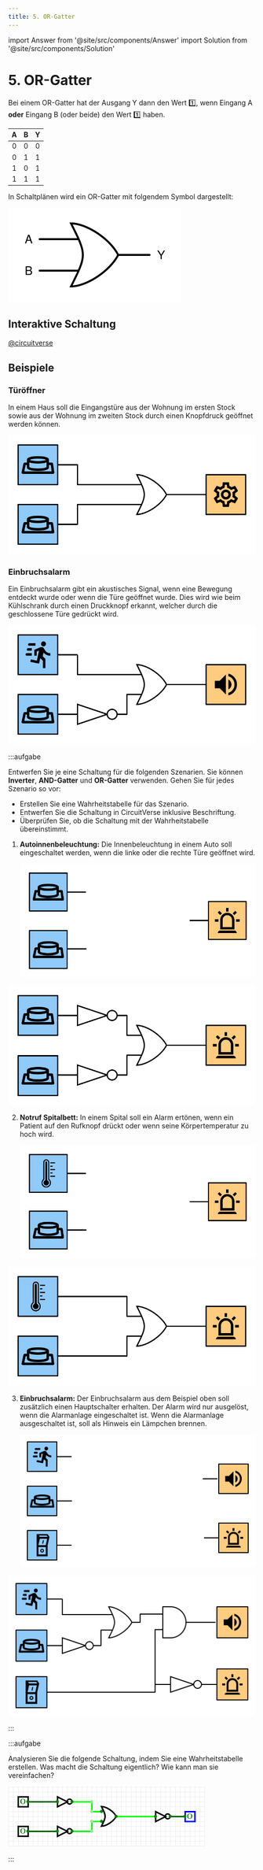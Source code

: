 ```yaml
---
title: 5. OR-Gatter
---
```


import Answer from '@site/src/components/Answer'
import Solution from '@site/src/components/Solution'

# 5. OR-Gatter

Bei einem OR-Gatter hat der Ausgang Y dann den Wert 1️⃣, wenn Eingang A **oder** Eingang B (oder beide) den Wert 1️⃣ haben.

<div className="slim-table">

|   A   |   B   |   Y   |
| :---: | :---: | :---: |
|   0   |   0   |   0   |
|   0   |   1   |   1   |
|   1   |   0   |   1   |
|   1   |   1   |   1   |
</div>

In Schaltplänen wird ein OR-Gatter mit folgendem Symbol dargestellt:

![Symbol für ein OR-Gatter](images/05-or-gate.svg)

## Interaktive Schaltung

[@circuitverse](https://circuitverse.org/simulator/embed/rothe-or-gate)

## Beispiele

### Türöffner

In einem Haus soll die Eingangstüre aus der Wohnung im ersten Stock sowie aus der Wohnung im zweiten Stock durch einen Knopfdruck geöffnet werden können.

![](images/05-door-opener.svg)

### Einbruchsalarm

Ein Einbruchsalarm gibt ein akustisches Signal, wenn eine Bewegung entdeckt wurde oder wenn die Türe geöffnet wurde. Dies wird wie beim Kühlschrank durch einen Druckknopf erkannt, welcher durch die geschlossene Türe gedrückt wird.

![](images/05-intruder-alert.svg)

:::aufgabe

Entwerfen Sie je eine Schaltung für die folgenden Szenarien. Sie können **Inverter**, **AND-Gatter** und **OR-Gatter** verwenden. Gehen Sie für jedes Szenario so vor:

- Erstellen Sie eine Wahrheitstabelle für das Szenario.
- Entwerfen Sie die Schaltung in CircuitVerse inklusive Beschriftung.
- Überprüfen Sie, ob die Schaltung mit der Wahrheitstabelle übereinstimmt.

1. **Autoinnenbeleuchtung:** Die Innenbeleuchtung in einem Auto soll eingeschaltet werden, wenn die linke oder die rechte Türe geöffnet wird.

    ![](images/05-ex-car-light.svg)

<Answer type="text" webKey="bf765112-3293-4b61-89d5-e45affeb9c7c" />
<Solution webKey="918932d5-3574-4329-8d54-9097d12d62dd">

![](images/05-ex-car-light-solution.svg)

</Solution>


2. **Notruf Spitalbett:** In einem Spital soll ein Alarm ertönen, wenn ein Patient auf den Rufknopf drückt oder wenn seine Körpertemperatur zu hoch wird.

    ![](images/05-ex-hospital.svg)

<Answer type="text" webKey="cc161f1a-0996-40c9-98ab-1054cc065334" />
<Solution webKey="918932d5-3574-4329-8d54-9097d12d62dd">

![](images/05-ex-hospital-solution.svg)

</Solution>

3. **Einbruchsalarm:** Der Einbruchsalarm aus dem Beispiel oben soll zusätzlich einen Hauptschalter erhalten. Der Alarm wird nur ausgelöst, wenn die Alarmanlage eingeschaltet ist. Wenn die Alarmanlage ausgeschaltet ist, soll als Hinweis ein Lämpchen brennen.

    ![](images/05-ex-intruder-alert.svg)

<Answer type="text" webKey="a92cb40d-aaa2-4b75-b045-ea088d117ebc" />
<Solution webKey="918932d5-3574-4329-8d54-9097d12d62dd">

![](images/05-ex-intruder-alert-solution.svg)

</Solution>
:::


:::aufgabe

Analysieren Sie die folgende Schaltung, indem Sie eine Wahrheitstabelle erstellen. Was macht die Schaltung eigentlich? Wie kann man sie vereinfachen?

![](images/05-cv-not-or-not.png)

<Answer type="text" webKey="31754196-92ac-4e16-942e-5532c73b4aa8" />

:::
